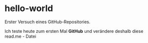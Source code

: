 # hello-world
Erster Versuch eines GitHub-Repositories.

Ich teste heute zum ersten Mal **GitHub** und verändere deshalb diese read.me - Datei
